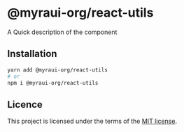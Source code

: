 # @myraui-org/react-utils

A Quick description of the component

## Installation

```sh
yarn add @myraui-org/react-utils
# or
npm i @myraui-org/react-utils
```

## Licence

This project is licensed under the terms of the
[MIT license](https://github.com/myraui-org/myraui/blob/main/LICENSE).
